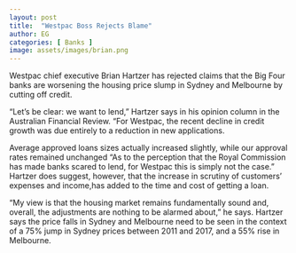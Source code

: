 ```yaml
---
layout: post
title:  "Westpac Boss Rejects Blame"
author: EG
categories: [ Banks ]
image: assets/images/brian.png
---
```

Westpac chief executive Brian Hartzer has rejected claims that the
Big Four banks are worsening the housing price slump in Sydney and
Melbourne by cutting off credit.

“Let’s be clear: we want to lend,” Hartzer says in his opinion column
in the Australian Financial Review.
“For Westpac, the recent decline in credit growth was due entirely to a
reduction in new applications.

Average approved loans sizes actually
increased slightly, while our approval rates remained unchanged
“As to the perception that the Royal Commission has made banks
scared to lend, for Westpac this is simply not the case.”
Hartzer does suggest, however, that the increase in scrutiny of customers’ expenses and income,has added
to the time and cost of getting a loan.

“My view is that the housing market remains fundamentally sound and, overall, the adjustments are nothing
to be alarmed about,” he says.
Hartzer says the price falls in Sydney and Melbourne need to be seen in the context of a 75% jump in Sydney
prices between 2011 and 2017, and a 55% rise in Melbourne.
